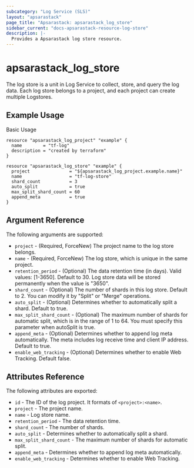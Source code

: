 ```yaml
---
subcategory: "Log Service (SLS)"
layout: "apsarastack"
page_title: "Apsarastack: apsarastack_log_store"
sidebar_current: "docs-apsarastack-resource-log-store"
description: |-
  Provides a Apsarastack log store resource.
---
```


# apsarastack\_log\_store

The log store is a unit in Log Service to collect, store, and query the log data. Each log store belongs to a project,
and each project can create multiple Logstores.

## Example Usage

Basic Usage

```
resource "apsarastack_log_project" "example" {
  name        = "tf-log"
  description = "created by terraform"
}

resource "apsarastack_log_store" "example" {
  project               = "${apsarastack_log_project.example.name}"
  name                  = "tf-log-store"
  shard_count           = 3
  auto_split            = true
  max_split_shard_count = 60
  append_meta           = true
}
```


## Argument Reference

The following arguments are supported:

* `project` - (Required, ForceNew) The project name to the log store belongs.
* `name` - (Required, ForceNew) The log store, which is unique in the same project.
* `retention_period` - (Optional) The data retention time (in days). Valid values: [1-3650]. Default to 30. Log store data will be stored permanently when the value is "3650".
* `shard_count` - (Optional) The number of shards in this log store. Default to 2. You can modify it by "Split" or "Merge" operations. 
* `auto_split` - (Optional) Determines whether to automatically split a shard. Default to true.
* `max_split_shard_count` - (Optional) The maximum number of shards for automatic split, which is in the range of 1 to 64. You must specify this parameter when autoSplit is true.
* `append_meta` - (Optional) Determines whether to append log meta automatically. The meta includes log receive time and client IP address. Default to true.
* `enable_web_tracking` - (Optional) Determines whether to enable Web Tracking. Default false.

## Attributes Reference

The following attributes are exported:

* `id` - The ID of the log project. It formats of `<project>:<name>`.
* `project` - The project name.
* `name` - Log store name.
* `retention_period` - The data retention time.
* `shard_count` - The number of shards.
* `auto_split` - Determines whether to automatically split a shard.
* `max_split_shard_count` - The maximum number of shards for automatic split.
* `append_meta` - Determines whether to append log meta automatically.
* `enable_web_tracking` - Determines whether to enable Web Tracking.

